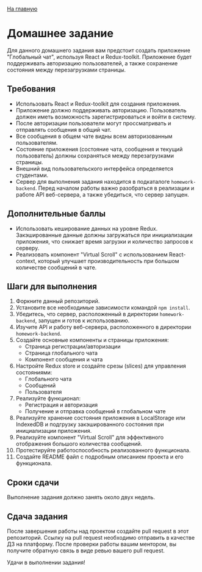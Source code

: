 [На главную](../README.md)

# Домашнее задание

Для данного домашнего задания вам предстоит создать приложение "Глобальный чат", используя React и Redux-toolkit. Приложение будет поддерживать авторизацию пользователей, а также сохранение состояния между перезагрузками страницы.

## Требования

* Использовать React и Redux-toolkit для создания приложения.
* Приложение должно поддерживать авторизацию. Пользователь должен иметь возможность зарегистрироваться и войти в систему.
* После авторизации пользователи могут проссматривать и отправлять сообщения в общий чат.
* Все сообщения в общем чате видны всем авторизованным пользователям.
* Состояние приложения (состояние чата, сообщения и текущий пользователь) должны сохраняться между перезагрузками страницы.
* Внешний вид пользовательского интерфейса определяется студентами.
* Сервер для выполнения задания находится в подкаталоге `homework-backend`. Перед началом работы важно разобраться в реализации и работе API веб-сервера, а также убедиться, что сервер запущен.

## Дополнительные баллы

* Использовать кеширование данных на уровне Redux. Закэшированные данные должны загружаться при инициализации приложения, что снижает время загрузки и количество запросов к серверу.
* Реализовать компонент "Virtual Scroll" с использованием React-context, который улучшает производительность при большом количестве сообщений в чате.

## Шаги для выполнения

1. Форкните данный репозиторий.
2. Установите все необходимые зависимости командой `npm install`.
3. Убедитесь, что сервер, расположенный в директории `homework-backend`, запущен и готов к использованию.
4. Изучите API и работу веб-сервера, расположенного в директории `homework-backend`.
5. Создайте основные компоненты и страницы приложения:
   * Страница регистрации/авторизации
   * Страница глобального чата
   * Компонент сообщения и чата
6. Настройте Redux store и создайте срезы (slices) для управления состояниями:
   * Глобального чата
   * Сообщений
   * Пользователя
7. Реализуйте функционал:
   * Регистрация и авторизация
   * Получение и отправка сообщений в глобальном чате
8. Реализуйте хранение состояния приложения в LocalStorage или IndexedDB и подгрузку закэшированного состояния при инициализации приложения.
9. Реализуйте компонент "Virtual Scroll" для эффективного отображения большого количества сообщений.
10. Протестируйте работоспособность реализованного функционала.
11. Создайте README файл с подробным описанием проекта и его функционала.

## Сроки сдачи

Выполнение задания должно занять около двух недель.

## Сдача задания

После завершения работы над проектом создайте pull request в этот репозиторий.  Ссылку на pull request необходимо отправить в качестве ДЗ на платформу. После проверки работы вашим ментором, вы получите обратную связь в виде ревью вашего pull request.

Удачи в выполнении задания!